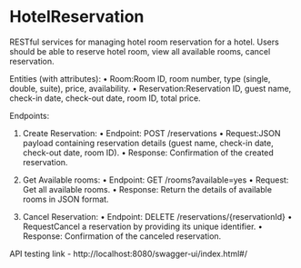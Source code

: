 # HotelReservation

RESTful services for managing hotel room reservation for a hotel. Users should be able to reserve hotel room, view all available rooms, cancel reservation.

Entities (with attributes):
•	Room:Room ID, room number, type (single, double, suite), price, availability.
•	Reservation:Reservation ID, guest name, check-in date, check-out date, room ID, total price.

Endpoints:
1.	Create Reservation:
•	Endpoint: POST /reservations
•	Request:JSON payload containing reservation details (guest name, check-in date, check-out date, room ID).
•	Response: Confirmation of the created reservation.

2.	Get Available rooms:
•	Endpoint: GET /rooms?available=yes
•	Request: Get all available rooms.
•	Response: Return the details of available rooms in JSON format.

3.	Cancel Reservation:
•	Endpoint: DELETE /reservations/{reservationId}
•	RequestCancel a reservation by providing its unique identifier.
•	Response: Confirmation of the canceled reservation.

API testing link -  http://localhost:8080/swagger-ui/index.html#/
